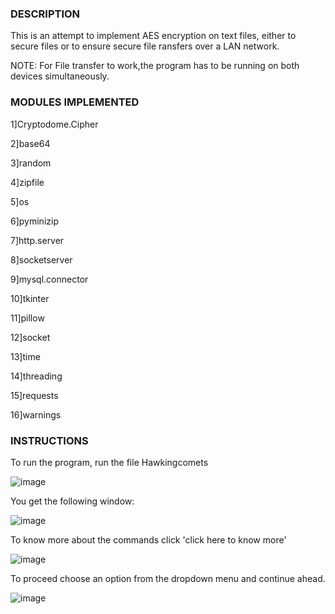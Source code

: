 
### DESCRIPTION

This is an attempt to implement AES encryption on text files, either to secure files or to ensure secure file ransfers over a LAN network. 

NOTE: For File transfer to work,the program has to be running on both devices simultaneously.

### MODULES IMPLEMENTED

1]Cryptodome.Cipher

2]base64

3]random

4]zipfile

5]os

6]pyminizip

7]http.server

8]socketserver

9]mysql.connector

10]tkinter

11]pillow

12]socket

13]time

14]threading

15]requests

16]warnings

### INSTRUCTIONS

To run the program, run the file Hawkingcomets

![image](https://user-images.githubusercontent.com/119108677/222954277-973fcc9c-27d9-41be-a97a-47519be6972a.png)

You get the following window:

![image](https://user-images.githubusercontent.com/119108677/222954318-729420f3-82b3-48d6-a4f2-ac4531eaed08.png)

To know more about the commands click 'click here to know more'

![image](https://user-images.githubusercontent.com/119108677/222954330-3be5dae3-499c-4813-97b5-adb0a8d92bb1.png)

To proceed choose an option from the dropdown menu and continue ahead.

![image](https://user-images.githubusercontent.com/119108677/222954393-4b7d8f7a-6d7f-460f-9f6e-0b975e2931d9.png)

